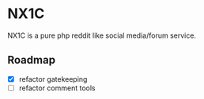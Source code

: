 # NX1C

NX1C is a pure php reddit like social media/forum service.

## Roadmap

- [x] refactor gatekeeping
- [ ] refactor comment tools